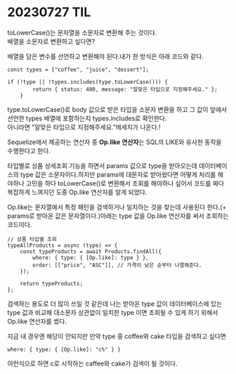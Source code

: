 # 20230727 TIL

toLowerCase()는 문자열을 소문자로 변환해 주는 것이다.</br>
배열을 소문자로 변환하고 싶다면?

배열을 담은 변수를 선언하고 변환해야 된다.내가 한 방식은 아래 코드와 같다.

    const types = ["coffee", "juice", "dessert"];

    if (!type || !types.includes(type.toLowerCase())) {
            return { status: 400, message: "알맞은 타입으로 지정해주세요." };
        }

type.toLowerCase()로 body 값으로 받은 타입을 소문자 변환을 하고 그 값이 앞에서 선언한 types 배열에 포함하는지 types.includes로 확인한다.</br>
아니라면 "알맞은 타입으로 지정해주세요."메세지가 나온다.!

Sequelize에서 제공하는 연산자 중 **Op.like 연산자**는 SQL의 LIKE와 유사한 동작을 수행한다고 한다.

타입별로 상품 상세조회 기능을 하면서 params 값으로 type을 받아오는데 데이터베이스의 type 값은 소문자이다.하지만 params에 대문자로 받아왔다면 어떻게 처리를 해야하나 고민을 하다 toLowerCase()로 변환해서 조회를 해야하나 싶어서 코드를 짜다 복잡하게 느껴지던 도중 Op.like 연산자를 알게 되었다.

Op.like는 문자열에서 특정 패턴을 검색하거나 일치하는 것을 찾는데 사용된다 한다.(+ params로 받아온 값은 문자열이다.)아래는 type 값을 Op.like 연산자를 써서 조회하는 코드이다.

    // 상품 타입별 조회
    typeAllProducts = async (type) => {
        const typeProducts = await Products.findAll({
            where: { type: { [Op.like]: type } },
            order: [["price", "ASC"]], // 가격이 낮은 순부터 나열해준다.
        });

        return typeProducts;
    };

검색하는 용도로 더 많이 쓰일 것 같은데 나는 받아온 type 값이 데이터베이스에 있는 type 값과 비교해 대소문자 상관없이 일치한 type 이면 조회될 수 있게 하기 위해서 Op.like 연산자를 썼다.

지금 내 경우엔 해당이 안되지만 만약 type 중 coffee와 cake 타입을 검색하고 싶다면

    where: { type: { [Op.like]: "c%" } }

이런식으로 하면 c로 시작하는 caffee와 cake가 검색이 될 것이다.
